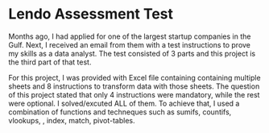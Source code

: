 
# Lendo  Assessment Test

Months ago, I had applied for one of the largest startup companies in the Gulf. Next, I received an email from them with a test instructions to prove my skills as a data analyst. The test consisted of 3 parts and this project is the third part of that test.

For this project, I was provided with Excel file containing containing multiple sheets and 8 instructions to transform data with those sheets. 
The question of this project stated that only 4 instructions were mandatory, while the rest were optional. I solved/excuted ALL of them. To achieve that,
I used a combination of functions and techneques such as sumifs, countifs, vlookups, , index, match, pivot-tables.

